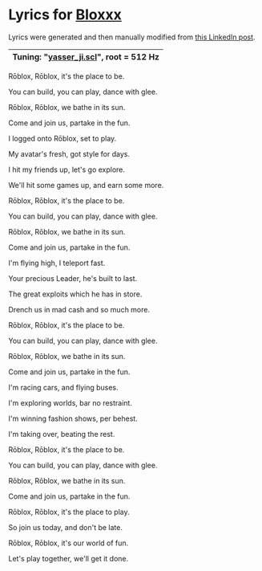 # Lyrics for [Bloxxx](https://archive.org/details/youtube-DMtOlxH7JQo)

Lyrics were generated and then manually modified from [this LinkedIn post](https://www.linkedin.com/posts/jordonez_chatgpt-rapsong-roblox-activity-7036208130795479040-7Gg0?utm_source=share&utm_medium=member_desktop).

| Tuning: "[yasser_ji.scl](https://github.com/AJMansfield/polySynth/blob/master/scl/yasser_ji.scl)", root = 512 Hz
|-|

Rōblox, Rōblox, it's the place to be.

You can build, you can play, dance with glee.

Rōblox, Rōblox, we bathe in its sun.

Come and join us, partake in the fun.

I logged onto Rōblox, set to play.

My avatar's fresh, got style for days.

I hit my friends up, let's go explore.

We'll hit some games up, and earn some more.

Rōblox, Rōblox, it's the place to be.

You can build, you can play, dance with glee.

Rōblox, Rōblox, we bathe in its sun.

Come and join us, partake in the fun.

I'm flying high, I teleport fast.

Your precious Leader, he's built to last.

The great exploits which he has in store.

Drench us in mad cash and so much more.

Rōblox, Rōblox, it's the place to be.

You can build, you can play, dance with glee.

Rōblox, Rōblox, we bathe in its sun.

Come and join us, partake in the fun.

I'm racing cars, and flying buses.

I'm exploring worlds, bar no restraint.

I'm winning fashion shows, per behest.

I'm taking over, beating the rest.

Rōblox, Rōblox, it's the place to be.

You can build, you can play, dance with glee.

Rōblox, Rōblox, we bathe in its sun.

Come and join us, partake in the fun.

Rōblox, Rōblox, it's the place to play.

So join us today, and don't be late.

Rōblox, Rōblox, it's our world of fun.

Let's play together, we'll get it done.
